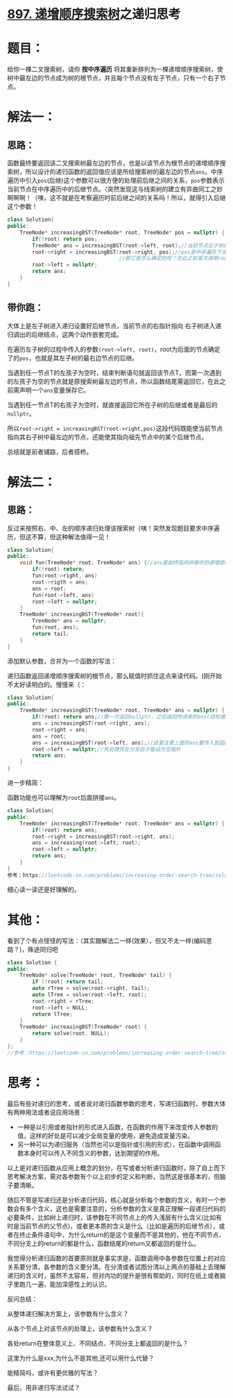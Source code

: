 # [897. 递增顺序搜索树](https://leetcode-cn.com/problems/increasing-order-search-tree/)之递归思考

# 题目：

给你一棵二叉搜索树，请你 **按中序遍历** 将其重新排列为一棵递增顺序搜索树，使树中最左边的节点成为树的根节点，并且每个节点没有左子节点，只有一个右子节点。

# 解法一：

## 思路：

函数最终要返回该二叉搜索树最左边的节点，也是以该节点为根节点的递增顺序搜索树，所以设计的递归函数的返回值应该是所给搜索树的最左边的节点`ans`。中序遍历中引入`pos`(后继)这个参数可以很方便的处理前后继之间的关系，`pos`参数表示当前节点在中序遍历中的后继节点。（突然发现这与线索树的建立有异曲同工之妙啊啊啊！（咦，这不就是在考察遍历时前后继之间的关系吗！所以，就得引入后继这个参数！

```c++
class Solution{
public:
	TreeNode* increasingBST(TreeNode* root, TreeNode* pos = nullptr) {
        if(!root) return pos;
        TreeNode* ans = incresaingBST(root->left, root);//当前节点左子树的后继节点就是该节点本身
        root->right = increasingBST(root->right, pos);//pos是中序遍历下当前节点的后继节点
        							//那它是怎么确定的呢？在此之前某次调用root->left时，赋予的root
        root->left = nullptr;
        return ans;
    }   
}
```

## 带你跑：

大体上是左子树进入递归设置好后继节点，当前节点的右指针指向 右子树进入递归调出的后继结点，这两个动作嵌套完成。

在遍历左子树的过程中传入的参数`(root->left, root)`，root为后面的节点确定了的`pos`，也就是其左子树的最右边节点的后继。

当遇到任一节点T的左孩子为空时，结束判断语句就返回该节点T，而第一次遇到的左孩子为空的节点就是原搜索树最左边的节点，所以函数结尾需返回它，在此之前需声明一个`ans`变量保存它。

当遇到任一节点T的右孩子为空时，就直接返回它所在子树的后继或者是最后的`nullptr`。

所以`root->right = increasingBST(root->right,pos)`这段代码既能使当前节点指向其右子树中最左边的节点，还能使其指向祖先节点中的某个后继节点。

总结就是前者铺路，后者搭桥。



# 解法二：

## 思路：

反过来按照右、中、左的顺序递归处理该搜索树（咦！突然发现题目要求中序遍历，但这不算，但这种解法值得一见！

```c++
class Solution{
public:
    void fun(TreeNode* root, TreeNode* ans) {//ans是始终指向拼接中的递增顺序搜索树的根节点的指针。
        if(!root) return;
        fun(root->right, ans)
        root->rigth = ans;
        ans = root;
        fun(root->left, ans)
        root->left = nullptr;
    }
	TreeNode* increasingBST(TreeNode* root){
        TreeNode* ans = nullptr;
        fun(root, ans);
        return tail;
    }
}
```

添加默认参数，合并为一个函数的写法：

递归函数返回递增顺序搜索树的根节点，那么赋值时抓住这点来读代码。(刚开始不太好读明白的。慢慢来（：

```c++
class Solution{
public:
    TreeNode* increasingBST(TreeNode* root, TreeNode* ans = nullptr) {
		if(!root) return ans;//第一次返回nullptr，之后返回传进来的ans(目标搜索树的根节点)。
        ans = increasingBST(root->right, ans);
        root->right = ans;
        ans = root;
        ans = increasingBST(root->left, ans);//这里注意上面的ans要传入到函数中，而被赋值的ans已改变
        root->left = nullptr;//先处理完左分支后才能设为空指针
        return ans;
    }
}
```

进一步精简：

函数功能也可以理解为`root`后面拼接`ans`。

```c++
class Solution{
public:
	TreeNode* increasingBST(TreeNode* root, TreeNode* ans = nullptr) {
        if(!root) return ans;
        root->right = increasingBST(root->right, ans);
        ans = increasing(root->left, root);
        root->left = nullptr;
        return ans;
	}   
}
参考：https://leetcode-cn.com/problems/increasing-order-search-tree/solution/c-yi-ci-bian-li-yuan-di-xiu-gai-by-meng-fzstk/
```

细心读一读还是好理解的。

# 其他：

看到了个有点怪怪的写法：（其实跟解法二一样(效果），但又不太一样(编码思路？)，殊途同归吧

```c++
class Solution {
public:
    TreeNode* solve(TreeNode* root, TreeNode* tail) {
        if (!root) return tail;
        auto rTree = solve(root->right, tail);
        auto lTree = solve(root->left, root);
        root->right = rTree;
       	root->left = NULL;
        return lTree;
    }
    TreeNode* increasingBST(TreeNode* root) {
        return solve(root, NULL);
    }
};
//参考：https://leetcode-cn.com/problems/increasing-order-search-tree/solution/c-di-gui-2chong-jie-fa-fei-di-gui-1chong-r2jv/
```

# 思考：

最后有些对递归的思考，或者说对递归函数参数的思考，写递归函数时，参数大体有两种用法或者说应用场景：

- 一种是以引用或者指针的形式进入函数，在函数的作用下来改变传入参数的值，这样的好处是可以减少全局变量的使用，避免造成变量污染。
- 另一种可以为递归服务（当然也可以是指针或引用的形式），在函数中调用函数本身时可以传入不同含义的参数，达到期望的作用。

以上是对递归函数从应用上概念的划分，在写或者分析递归函数时，除了自上而下思考解决方案，需对各参数有个以上初步的定义和判断，当然这是很基本的，但脑子要清晰。

随后不管是写递归还是分析递归代码，核心就是分析每个参数的含义，有时一个参数会有多个含义，这也是需要注意的，分析参数的含义是真正理解一段递归代码的必要条件，比如树上递归时，该参数在不同节点上的传入浅层有什么含义(比如有时是当前节点的父节点)，或者更本质的含义是什么（比如是遍历的后继节点），或者在终止条件语句中，为什么return的是这个变量而不是其他的，他在不同节点、不同分支上的return的都是什么，函数结尾的return又都返回的是什么。

我觉得分析递归函数的首要原则就是事实求是，函数调用中各参数在位置上的对应关系要分清，各参数的含义要分清。在分清或者试图分清以上两点的基础上去理解递归的含义时，虽然不太容易，但对内功的提升是很有帮助的，同时在纸上或者脑子里跑几一遍，能加深感性上的认识。

反问总结：

从整体递归解决方案上，该参数有什么含义？

从各个节点上对该节点的处理上，该参数有什么含义？

各处return在整体意义上、不同结点、不同分支上都返回的是什么？

这里为什么是xxx,为什么不是其他,还可以用什么代替？

能精简吗，或许有更优雅的写法？

最后，用非递归写法试试？



